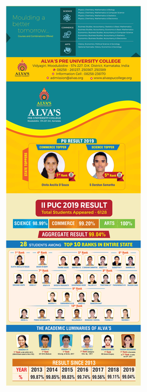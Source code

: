 <img src="https://github.com/edwins-lab/alvas-pu-promo/raw/master/ending.png" alt="Italian Trulli">
